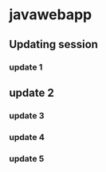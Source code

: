 # javawebapp

## Updating session 
### update 1 
## update 2
### update 3

### update 4 
### update 5 
